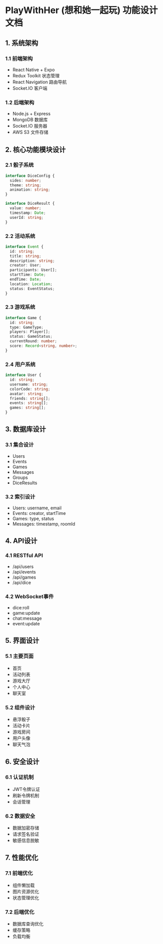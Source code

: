 # PlayWithHer (想和她一起玩) 功能设计文档

## 1. 系统架构

### 1.1 前端架构
- React Native + Expo
- Redux Toolkit 状态管理
- React Navigation 路由导航
- Socket.IO 客户端

### 1.2 后端架构
- Node.js + Express
- MongoDB 数据库
- Socket.IO 服务器
- AWS S3 文件存储

## 2. 核心功能模块设计

### 2.1 骰子系统
```typescript
interface DiceConfig {
  sides: number;
  theme: string;
  animation: string;
}

interface DiceResult {
  value: number;
  timestamp: Date;
  userId: string;
}
```

### 2.2 活动系统
```typescript
interface Event {
  id: string;
  title: string;
  description: string;
  creator: User;
  participants: User[];
  startTime: Date;
  endTime: Date;
  location: Location;
  status: EventStatus;
}
```

### 2.3 游戏系统
```typescript
interface Game {
  id: string;
  type: GameType;
  players: Player[];
  status: GameStatus;
  currentRound: number;
  score: Record<string, number>;
}
```

### 2.4 用户系统
```typescript
interface User {
  id: string;
  username: string;
  colorCode: string;
  avatar: string;
  friends: string[];
  events: string[];
  games: string[];
}
```

## 3. 数据库设计

### 3.1 集合设计
- Users
- Events
- Games
- Messages
- Groups
- DiceResults

### 3.2 索引设计
- Users: username, email
- Events: creator, startTime
- Games: type, status
- Messages: timestamp, roomId

## 4. API设计

### 4.1 RESTful API
- /api/users
- /api/events
- /api/games
- /api/dice

### 4.2 WebSocket事件
- dice:roll
- game:update
- chat:message
- event:update

## 5. 界面设计

### 5.1 主要页面
- 首页
- 活动列表
- 游戏大厅
- 个人中心
- 聊天室

### 5.2 组件设计
- 悬浮骰子
- 活动卡片
- 游戏房间
- 用户头像
- 聊天气泡

## 6. 安全设计

### 6.1 认证机制
- JWT令牌认证
- 刷新令牌机制
- 会话管理

### 6.2 数据安全
- 数据加密存储
- 请求签名验证
- 敏感信息脱敏

## 7. 性能优化

### 7.1 前端优化
- 组件懒加载
- 图片资源优化
- 状态管理优化

### 7.2 后端优化
- 数据库查询优化
- 缓存策略
- 负载均衡